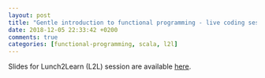 ```yaml
---
layout: post
title: "Gentle introduction to functional programming - live coding session"
date: 2018-12-05 22:33:42 +0200
comments: true
categories: [functional-programming, scala, l2l]
---
```


Slides for Lunch2Learn (L2L) session are available [here](/presentations/gentle-fp-intro.html).

